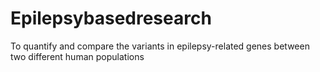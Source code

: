 # Epilepsybasedresearch
To quantify and compare the variants in epilepsy-related genes between two different human populations
